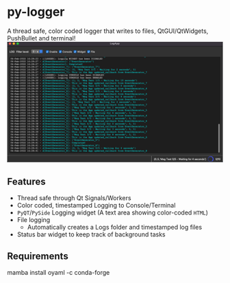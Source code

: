 # py-logger
A thread safe, color coded logger that writes to files, QtGUI/QtWidgets, PushBullet and terminal!
![screenshot.png](screenshot.png)

## Features
- Thread safe through Qt Signals/Workers
- Color coded, timestamped Logging to Console/Terminal
- `PyQT`/`PySide` Logging widget (A text area showing color-coded `HTML`)
- File logging
    - Automatically creates a Logs folder and timestamped log files
- Status bar widget to keep track of background tasks


## Requirements
mamba install oyaml -c conda-forge


